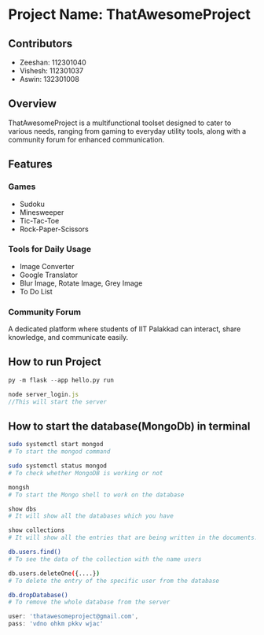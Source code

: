 # Project Name: ThatAwesomeProject

## Contributors

- Zeeshan: 112301040
- Vishesh: 112301037
- Aswin: 132301008

## Overview
ThatAwesomeProject is a multifunctional toolset designed to cater to various needs, ranging from gaming to everyday utility tools, along with a community forum for enhanced communication.

## Features

### Games
- Sudoku
- Minesweeper
- Tic-Tac-Toe
- Rock-Paper-Scissors

### Tools for Daily Usage
- Image Converter
- Google Translator
- Blur Image, Rotate Image, Grey Image
- To Do List


### Community Forum
A dedicated platform where students of IIT Palakkad can interact, share knowledge, and communicate easily.


## How to run Project

```python
py -m flask --app hello.py run
```
```javascript
node server_login.js
//This will start the server
```

## How to start the database(MongoDb) in terminal 

```bash
sudo systemctl start mongod  
# To start the mongod command
```

```bash
sudo systemctl status mongod 
# To check whether MongoDB is working or not
```

```bash
mongsh 
# To start the Mongo shell to work on the database
```

```bash 
show dbs 
# It will show all the databases which you have
```

```bash
show collections  
# It will show all the entries that are being written in the documents. (Here ‘users’ is a collection name for all the users' data and ‘<name>’ is the collection where we are specifying the dedicated data of the user)
```

```bash
db.users.find()  
# To see the data of the collection with the name users
```

```bash
db.users.deleteOne({....}) 
# To delete the entry of the specific user from the database
```

```bash
db.dropDatabase()  
# To remove the whole database from the server
```


```javascript
user: 'thatawesomeproject@gmail.com',
pass: 'vdno ohkm pkkv wjac'
```



